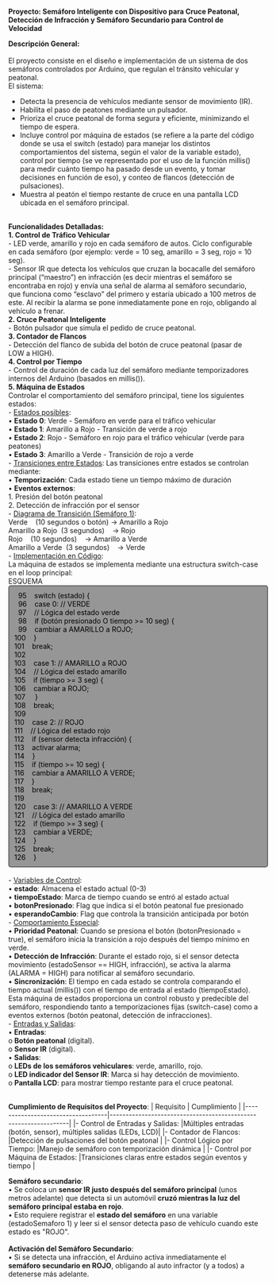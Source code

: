<b>Proyecto: 	Semáforo Inteligente con Dispositivo para Cruce Peatonal, Detección de Infracción y Semáforo Secundario para Control de Velocidad</b>

<b>Descripción General:</b><br>
<br>
El proyecto consiste en el diseño e implementación de un sistema de dos semáforos controlados por Arduino, que regulan el tránsito vehicular y peatonal.<br>
El sistema:<br>
-	Detecta la presencia de vehículos mediante sensor de movimiento (IR).<br>
-	Habilita el paso de peatones mediante un pulsador.<br>
-	Prioriza el cruce peatonal de forma segura y eficiente, minimizando el tiempo de espera.<br>
-	Incluye control por máquina de estados (se refiere a la parte del código donde se usa el switch (estado) para manejar los distintos comportamientos del sistema, según el valor de la variable estado), control por tiempo (se ve representado por el uso de la función millis() para medir cuánto tiempo ha pasado desde un evento, y tomar decisiones en función de eso), y conteo de flancos (detección de pulsaciones).<br>
-	Muestra al peatón el tiempo restante de cruce en una pantalla LCD ubicada en el semáforo principal.<br>
<br>
<b>Funcionalidades Detalladas:</b><br>
<b>1. Control de Tráfico Vehicular</b><br>
-	LED verde, amarillo y rojo en cada semáforo de autos. Ciclo configurable en cada semáforo (por ejemplo: verde = 10 seg, amarillo = 3 seg, rojo = 10 seg).<br>
-	Sensor IR que detecta los vehículos que cruzan la bocacalle del semáforo principal (“maestro”) en infracción (es decir mientras el semáforo se encontraba en rojo) y envía una señal de alarma al semáforo secundario, que funciona como “esclavo” del primero y estaría ubicado a 100 metros de este. Al recibir la alarma se pone inmediatamente pone en rojo, obligando al vehículo a frenar.<br>
<b>2. Cruce Peatonal Inteligente</b><br>
-	Botón pulsador que simula el pedido de cruce peatonal.<br>
<b>3. Contador de Flancos</b><br>
-	Detección del flanco de subida del botón de cruce peatonal (pasar de LOW a HIGH).<br>
<b>4. Control por Tiempo</b><br>
-	Control de duración de cada luz del semáforo mediante temporizadores internos del Arduino (basados en millis()).<br>
<b>5. Máquina de Estados</b><br>
Controlar el comportamiento del semáforo principal, tiene los siguientes estados:<br>
-	<u>Estados posibles</u>:<br>
•	<b>Estado 0</b>: Verde - Semáforo en verde para el tráfico vehicular<br>
•	<b>Estado 1</b>: Amarillo a Rojo - Transición de verde a rojo<br>
•	<b>Estado 2</b>: Rojo - Semáforo en rojo para el tráfico vehicular (verde para peatones)<br>
•	<b>Estado 3</b>: Amarillo a Verde - Transición de rojo a verde<br>
-	<u>Transiciones entre Estados</u>:
Las transiciones entre estados se controlan mediante:<br>
•	<b>Temporización</b>: Cada estado tiene un tiempo máximo de duración<br>
•	<b>Eventos externos</b>:<br>
1.	Presión del botón peatonal<br>
2.	Detección de infracción por el sensor<br>
-	<u>Diagrama de Transición (Semáforo 1)</u>:<br>
Verde&nbsp;&nbsp;&nbsp;&nbsp;(10 segundos o botón)&nbsp;→	Amarillo a Rojo<br>
Amarillo a Rojo&nbsp;&nbsp;(3 segundos)&nbsp;&nbsp;&nbsp;&nbsp;→	Rojo<br>
Rojo&nbsp;&nbsp;&nbsp;&nbsp;(10 segundos)&nbsp;&nbsp;&nbsp;&nbsp;→	Amarillo a Verde<br>
Amarillo a Verde&nbsp;&nbsp;(3 segundos)&nbsp;&nbsp;&nbsp;&nbsp;→	Verde<br>
-	<u>Implementación en Código</u>:<br>
La máquina de estados se implementa mediante una estructura switch-case en el loop principal:<br>
ESQUEMA<br>
<div style="width: 500px; border: 2px solid rgb(100, 100, 100); padding: 10px; border-radius: 5px; background: rgb(150, 150, 150); color: black;">
&nbsp;&nbsp;95&nbsp;&nbsp;&nbsp;&nbsp;switch (estado) {<br>
&nbsp;&nbsp;96&nbsp;&nbsp;&nbsp;&nbsp;case 0: // VERDE<br>
&nbsp;&nbsp;97&nbsp;&nbsp;&nbsp;&nbsp;// Lógica del estado verde<br>
&nbsp;&nbsp;98&nbsp;&nbsp;&nbsp;&nbsp;if (botón presionado O tiempo >= 10 seg) {<br>
&nbsp;&nbsp;99&nbsp;&nbsp;&nbsp;&nbsp;cambiar a AMARILLO a ROJO;<br>
100&nbsp;&nbsp;&nbsp;&nbsp;}<br>
101&nbsp;&nbsp;&nbsp;&nbsp;break;<br>
102<br> 
103&nbsp;&nbsp;&nbsp;&nbsp;case 1: // AMARILLO a ROJO<br>
104&nbsp;&nbsp;&nbsp;&nbsp;// Lógica del estado amarillo<br>
105&nbsp;&nbsp;&nbsp;&nbsp;if (tiempo >= 3 seg) {<br>
106&nbsp;&nbsp;&nbsp;&nbsp;cambiar a ROJO;<br>
107&nbsp;&nbsp;&nbsp;&nbsp;	}<br>
108&nbsp;&nbsp;&nbsp;&nbsp;break;<br>
109&nbsp;&nbsp;&nbsp;&nbsp;<br>
110&nbsp;&nbsp;&nbsp;&nbsp;case 2: // ROJO<br>
111&nbsp;&nbsp;&nbsp;&nbsp;// Lógica del estado rojo<br>
112&nbsp;&nbsp;&nbsp;&nbsp;if (sensor detecta infracción) {<br>
113&nbsp;&nbsp;&nbsp;&nbsp;activar alarma;<br>
114&nbsp;&nbsp;&nbsp;&nbsp;}<br>
115&nbsp;&nbsp;&nbsp;&nbsp;if (tiempo >= 10 seg) {<br>
116&nbsp;&nbsp;&nbsp;&nbsp;cambiar a AMARILLO A VERDE;<br>
117&nbsp;&nbsp;&nbsp;&nbsp;}<br>
118&nbsp;&nbsp;&nbsp;&nbsp;break;<br>
119<br>
120&nbsp;&nbsp;&nbsp;&nbsp;case 3: // AMARILLO A VERDE<br>
121&nbsp;&nbsp;&nbsp;&nbsp;// Lógica del estado amarillo<br>
122&nbsp;&nbsp;&nbsp;&nbsp;if (tiempo >= 3 seg) {<br>
123&nbsp;&nbsp;&nbsp;&nbsp;cambiar a VERDE;<br>
124&nbsp;&nbsp;&nbsp;&nbsp;}<br>
125&nbsp;&nbsp;&nbsp;&nbsp;break;<br>
126&nbsp;&nbsp;&nbsp;&nbsp;}<br>
</div>
<br>
-	<u>Variables de Control</u>:<br>
•	<b>estado</b>: Almacena el estado actual (0-3)<br>
•	<b>tiempoEstado</b>: Marca de tiempo cuando se entró al estado actual<br>
•	<b>botonPresionado</b>: Flag que indica si el botón peatonal fue presionado<br>
•	<b>esperandoCambio</b>: Flag que controla la transición anticipada por botón<br>
-	<u>Comportamiento Especial</u>:<br>
•	<b>Prioridad Peatonal</b>: Cuando se presiona el botón (botonPresionado = true), el semáforo inicia la transición a rojo después del tiempo mínimo en verde.<br>
•	<b>Detección de Infracción</b>: Durante el estado rojo, si el sensor detecta movimiento (estadoSensor == HIGH, infracción), se activa la alarma (ALARMA = HIGH) para notificar al semáforo secundario.<br>
•	<b>Sincronización</b>: El tiempo en cada estado se controla comparando el tiempo actual (millis()) con el tiempo de entrada al estado (tiempoEstado).<br>
Esta máquina de estados proporciona un control robusto y predecible del semáforo, respondiendo tanto a temporizaciones fijas (switch-case) como a eventos externos (botón peatonal, detección de infracciones).<br>
-	<u>Entradas y Salidas</u>:<br>
•	<b>Entradas</b>:<br>
o	<b>Botón peatonal</b> (digital).<br>
o	<b>Sensor IR</b> (digital).<br>
•	<b>Salidas</b>:<br>
o	<b>LEDs de los semáforos vehiculares</b>: verde, amarillo, rojo.<br>
o	<b>LED indicador del Sensor IR</b>: Marca si hay detección de movimiento.<br>
o	<b>Pantalla LCD</b>: para mostrar tiempo restante para el cruce peatonal.<br>
<br>

<b>Cumplimiento de Requisitos del Proyecto</b>:
|          Requisito				|			Cumplimiento                                          |
|-----------------------------------|-----------------------------------------------------------------|
|-	Control de Entradas y Salidas:	|Múltiples entradas (botón, sensor), múltiples salidas (LEDs, LCD)|
|-	Contador de Flancos:			|Detección de pulsaciones del botón peatonal                      |
|-	Control Lógico por Tiempo:		|Manejo de semáforo con temporización dinámica                    |
|-	Control por Máquina de Estados:	|Transiciones claras entre estados según eventos y tiempo         |

<b>Semáforo secundario</b>:<br>
•	Se coloca un <b>sensor IR justo después del semáforo principal</b> (unos metros adelante) que detecta si un automóvil <b>cruzó mientras la luz del semáforo principal estaba en rojo</b>.<br>
•	Esto requiere registrar el <b>estado del semáforo</b> en una variable (estadoSemaforo 1) y leer si el sensor detecta paso de vehículo cuando este estado es "ROJO".<br>
<br>
<b>Activación del Semáforo Secundario</b>:<br>
•	Si se detecta una infracción, el Arduino activa inmediatamente el <b>semáforo secundario en ROJO</b>, obligando al auto infractor (y a todos) a detenerse más adelante.<br>
